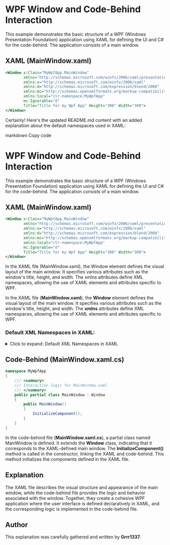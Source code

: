 # WPF Window and Code-Behind Interaction

This example demonstrates the basic structure of a WPF (Windows Presentation Foundation) application using XAML for defining the UI and C# for the code-behind. The application consists of a main window.

## XAML (MainWindow.xaml)

```xml
<Window x:Class="MyWpfApp.MainWindow"
        xmlns="http://schemas.microsoft.com/winfx/2006/xaml/presentation"
        xmlns:x="http://schemas.microsoft.com/winfx/2006/xaml"
        xmlns:d="http://schemas.microsoft.com/expression/blend/2008"
        xmlns:mc="http://schemas.openxmlformats.org/markup-compatibility/2006"
        xmlns:local="clr-namespace:MyWpfApp"
        mc:Ignorable="d"
        Title="Title for my Wpf App" Height="300" Width="300">
</Window>
```

Certainly! Here's the updated README.md content with an added explanation about the default namespaces used in XAML:

markdown
Copy code
# WPF Window and Code-Behind Interaction

This example demonstrates the basic structure of a WPF (Windows Presentation Foundation) application using XAML for defining the UI and C# for the code-behind. The application consists of a main window.

## XAML (MainWindow.xaml)

```xml
<Window x:Class="MyWpfApp.MainWindow"
        xmlns="http://schemas.microsoft.com/winfx/2006/xaml/presentation"
        xmlns:x="http://schemas.microsoft.com/winfx/2006/xaml"
        xmlns:d="http://schemas.microsoft.com/expression/blend/2008"
        xmlns:mc="http://schemas.openxmlformats.org/markup-compatibility/2006"
        xmlns:local="clr-namespace:MyWpfApp"
        mc:Ignorable="d"
        Title="Title for my Wpf App" Height="300" Width="300">
</Window>
```
In the XAML file (MainWindow.xaml), the Window element defines the visual layout of the main window. It specifies various attributes such as the window's title, height, and width. The xmlns attributes define XML namespaces, allowing the use of XAML elements and attributes specific to WPF.


In the XAML file (**MainWindow.xaml**), the **Window** element defines the visual layout of the main window. It specifies various attributes such as the window's title, height, and width. The **xmlns** attributes define XML namespaces, allowing the use of XAML elements and attributes specific to WPF.

### Default XML Namespaces in XAML:
<details>

<summary>Click to expand: Default XML Namespaces in XAML</summary>

- **xmlns**: This is the default namespace for WPF elements. It declares the XML namespace that is used for WPF-specific elements without a prefix.

- **xmlns:x**: This namespace is typically reserved for XAML-specific attributes. The x:Class attribute, for example, indicates the class associated with the XAML file.

- **xmlns:d**: This namespace is used for design-time attributes. It allows you to specify attributes that are relevant only during design-time, providing a separation of concerns between design and runtime.

- **xmlns:mc**: This namespace is used for markup compatibility attributes. The **mc:Ignorable** attribute, in this case, specifies that the 'd' namespace is ignorable, allowing for cleaner XAML in design tools.

- **xmlns:local**: This namespace is specific to the current project. It allows you to reference classes and resources defined in your project within the XAML.
</details>


## Code-Behind (MainWindow.xaml.cs)

```csharp
namespace MyWpfApp
{
    /// <summary>
    /// Interaction logic for MainWindow.xaml
    /// </summary>
    public partial class MainWindow : Window
    {
        public MainWindow()
        {
            InitializeComponent();
        }
    }
}
```
In the code-behind file (**MainWindow.xaml.cs**), a partial class named MainWindow is defined. It extends the **Window** class, indicating that it corresponds to the XAML-defined main window. The **InitializeComponent()** method is called in the constructor, linking the XAML and code-behind. This method initializes the components defined in the XAML file.

## Explanation
The XAML file describes the visual structure and appearance of the main window, while the code-behind file provides the logic and behavior associated with the window. Together, they create a cohesive WPF application where the user interface is defined declaratively in XAML, and the corresponding logic is implemented in the code-behind file.

## Author

This explanation was carefully gathered and written by **Grrr1337**.
